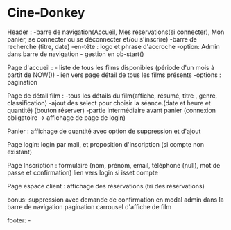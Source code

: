 # Cine-Donkey

Header : -barre de navigation(Accueil, Mes réservations(si connecter), Mon panier, se connecter ou se déconnecter et/ou s'inscrire)
	 -barre de recherche (titre, date)
	 -en-tête : logo et phrase d'accroche
	 -option: Admin dans barre de navigation
	 - gestion en ob-start()


Page d'accueil : - liste de tous les films disponibles (période d'un mois à partit de NOW())
		 -lien vers page détail de tous les films présents
		 -options : pagination


Page de détail film : -tous les détails du film(affiche, résumé, titre , genre, classification)
		      -ajout des select pour choisir la séance.(date et heure et quantité) (bouton réserver)
		      -partie intermédiaire avant panier (connexion obligatoire -> affichage de page de login)
			 

Panier : affichage de quantité avec option de suppression et d'ajout
		
	 

Page login: login par mail, et proposition d'inscription (si compte non existant)
	   
Page Inscription :  formulaire (nom, prénom, email, téléphone (null), mot de passe et confirmation)
		            lien vers login si isset compte  


Page espace client : affichage des réservations (tri des réservations)

bonus: suppression avec demande de confirmation en modal
	   admin dans la barre de navigation
	   pagination
	   carrousel d'affiche de film


footer: - 